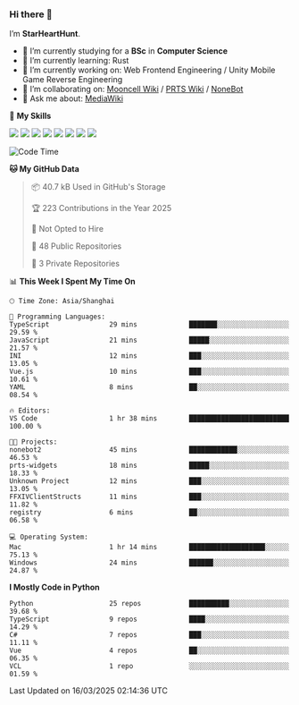### Hi there 👋

I’m **StarHeartHunt**.

- 🏫 I’m currently studying for a **BSc** in **Computer Science**
- 🌱 I’m currently learning: Rust
- 🔭 I’m currently working on: Web Frontend Engineering / Unity Mobile Game Reverse Engineering
- 👯 I’m collaborating on: [Mooncell Wiki](https://fgo.wiki/) / [PRTS Wiki](http://prts.wiki/) / [NoneBot](https://github.com/nonebot)
- 💬 Ask me about: [MediaWiki](https://www.mediawiki.org)

🌟 **My Skills**

![](https://img.shields.io/badge/-Python-3e74a2?style=flat-square&logo=Python&logoColor=fff)
![](https://img.shields.io/badge/-Node.js-339933?style=flat-square&logo=node.js&logoColor=fff)
![](https://img.shields.io/badge/-Vue-4fc08d?style=flat-square&logo=vue.js&logoColor=fff)
![](https://img.shields.io/badge/-React-2d98ce?style=flat-square&logo=React&logoColor=fff)
![](https://img.shields.io/badge/-TypeScript-3178C6?style=flat-square&logo=TypeScript&logoColor=fff)
![](https://img.shields.io/badge/-Docker-2496ED?style=flat-square&logo=Docker&logoColor=fff)
![](https://img.shields.io/badge/-Linux-000000?style=flat-square&logo=Linux&logoColor=fff)
![](https://img.shields.io/badge/-Dotnet-512bd4?style=flat-square&logo=.net&logoColor=fff)

<!--START_SECTION:waka-->
![Code Time](http://img.shields.io/badge/Code%20Time-1%2C495%20hrs%206%20mins-blue)

**🐱 My GitHub Data** 

> 📦 40.7 kB Used in GitHub's Storage 
 > 
> 🏆 223 Contributions in the Year 2025
 > 
> 🚫 Not Opted to Hire
 > 
> 📜 48 Public Repositories 
 > 
> 🔑 3 Private Repositories 
 > 
📊 **This Week I Spent My Time On** 

```text
🕑︎ Time Zone: Asia/Shanghai

💬 Programming Languages: 
TypeScript               29 mins             ███████░░░░░░░░░░░░░░░░░░   29.59 % 
JavaScript               21 mins             █████░░░░░░░░░░░░░░░░░░░░   21.57 % 
INI                      12 mins             ███░░░░░░░░░░░░░░░░░░░░░░   13.05 % 
Vue.js                   10 mins             ███░░░░░░░░░░░░░░░░░░░░░░   10.61 % 
YAML                     8 mins              ██░░░░░░░░░░░░░░░░░░░░░░░   08.54 % 

🔥 Editors: 
VS Code                  1 hr 38 mins        █████████████████████████   100.00 % 

🐱‍💻 Projects: 
nonebot2                 45 mins             ████████████░░░░░░░░░░░░░   46.53 % 
prts-widgets             18 mins             █████░░░░░░░░░░░░░░░░░░░░   18.33 % 
Unknown Project          12 mins             ███░░░░░░░░░░░░░░░░░░░░░░   13.05 % 
FFXIVClientStructs       11 mins             ███░░░░░░░░░░░░░░░░░░░░░░   11.82 % 
registry                 6 mins              ██░░░░░░░░░░░░░░░░░░░░░░░   06.58 % 

💻 Operating System: 
Mac                      1 hr 14 mins        ███████████████████░░░░░░   75.13 % 
Windows                  24 mins             ██████░░░░░░░░░░░░░░░░░░░   24.87 % 
```

**I Mostly Code in Python** 

```text
Python                   25 repos            ██████████░░░░░░░░░░░░░░░   39.68 % 
TypeScript               9 repos             ████░░░░░░░░░░░░░░░░░░░░░   14.29 % 
C#                       7 repos             ███░░░░░░░░░░░░░░░░░░░░░░   11.11 % 
Vue                      4 repos             ██░░░░░░░░░░░░░░░░░░░░░░░   06.35 % 
VCL                      1 repo              ░░░░░░░░░░░░░░░░░░░░░░░░░   01.59 % 
```




 Last Updated on 16/03/2025 02:14:36 UTC
<!--END_SECTION:waka-->

